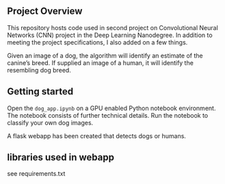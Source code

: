 ## Project Overview

This repository hosts code used in second project on Convolutional Neural Networks (CNN) project in the Deep Learning Nanodegree. In addition to meeting the project specifications, I also added on a few things. 

Given an image of a dog, the algorithm will identify an estimate of the canine’s breed.  If supplied an image of a human, it will identify the resembling dog breed.  

## Getting started
Open the `dog_app.ipynb` on a GPU enabled Python notebook environment. The notebook consists of further technical details. Run the notebook to classify your own dog images.

A flask webapp has been created that detects dogs or humans.

## libraries used in webapp
see requirements.txt
